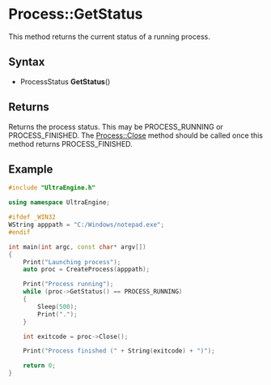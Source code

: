 # Process::GetStatus

This method returns the current status of a running process.

## Syntax 

- ProcessStatus **GetStatus**()

## Returns

Returns the process status. This may be PROCESS_RUNNING or PROCESS_FINISHED. The [Process::Close](Process_Close.md) method should be called once this method returns PROCESS_FINISHED.

## Example

```c++
#include "UltraEngine.h"

using namespace UltraEngine;

#ifdef _WIN32
WString apppath = "C:/Windows/notepad.exe";
#endif

int main(int argc, const char* argv[])
{
    Print("Launching process");
    auto proc = CreateProcess(apppath);

    Print("Process running");
    while (proc->GetStatus() == PROCESS_RUNNING)
    {
        Sleep(500);
        Print(".");
    }

    int exitcode = proc->Close();

    Print("Process finished (" + String(exitcode) + ")");

    return 0;
}
```
